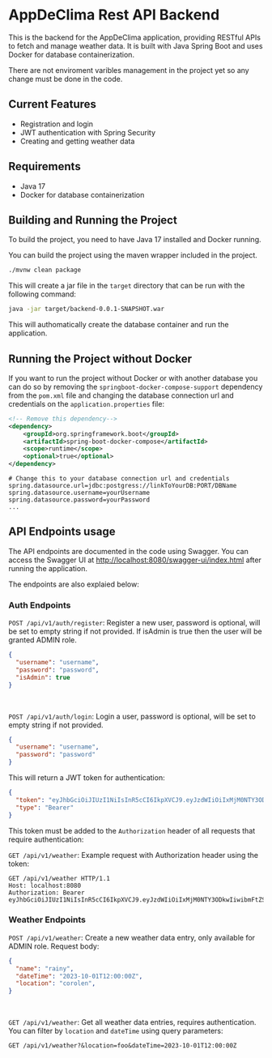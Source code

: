 # AppDeClima Rest API Backend
This is the backend for the AppDeClima application, providing RESTful APIs to fetch and manage weather data. It is built with Java Spring Boot and uses Docker for database containerization.

There are not enviroment varibles management in the project yet so any change must be done in the code.

## Current Features
- Registration and login
- JWT authentication with Spring Security
- Creating and getting weather data

## Requirements
- Java 17
- Docker for database containerization

## Building and Running the Project

To build the project, you need to have Java 17 installed and Docker running. 

You can build the project using the maven wrapper included in the project.

```bash
./mvnw clean package
```

This will create a jar file in the `target` directory that can be run with the following command:

```bash
java -jar target/backend-0.0.1-SNAPSHOT.war
```

This will authomatically create the database container and run the application.

## Running the Project without Docker

If you want to run the project without Docker or with another database you can do so by removing the `springboot-docker-compose-support` dependency from the `pom.xml` file and changing the database connection url and credentials on the `application.properties` file:

```xml
<!-- Remove this dependency-->
<dependency>
	<groupId>org.springframework.boot</groupId>
	<artifactId>spring-boot-docker-compose</artifactId>
	<scope>runtime</scope>
	<optional>true</optional>
</dependency>
```

```properties
# Change this to your database connection url and credentials
spring.datasource.url=jdbc:postgress://linkToYourDB:PORT/DBName
spring.datasource.username=yourUsername
spring.datasource.password=yourPassword
...
```

## API Endpoints usage
The API endpoints are documented in the code using Swagger. You can access the Swagger UI at [http://localhost:8080/swagger-ui/index.html](http://localhost:8080/swagger-ui/index.html) after running the application.

The endpoints are also explaied below:

### Auth Endpoints
 `POST /api/v1/auth/register`: Register a new user, password is optional, will be set to empty string if not provided. If isAdmin is true then the user will be granted ADMIN role.
```json
{
  "username": "username",
  "password": "password",
  "isAdmin": true
}
```
  
<br>

`POST /api/v1/auth/login`: Login a user, password is optional, will be set to empty string if not provided.
```json
{
  "username": "username",
  "password": "password"
}
```
This will return a JWT token for authentication:
```json
{
  "token": "eyJhbGciOiJIUzI1NiIsInR5cCI6IkpXVCJ9.eyJzdWIiOiIxMjM0NTY3ODkwIiwibmFtZSI6IkpvaG4gRG9lIiwiaWF0IjoxNTE2MjM5MDIyfQ.SflKxwRJSMeKKF2QT4fwpMeJf36POk6yJV_adQssw5c",
  "type": "Bearer"
}
```
This token must be added to the `Authorization` header of all requests that require authentication:

`GET /api/v1/weather`: Example request with Authorization header using the token:

```http
GET /api/v1/weather HTTP/1.1
Host: localhost:8080
Authorization: Bearer eyJhbGciOiJIUzI1NiIsInR5cCI6IkpXVCJ9.eyJzdWIiOiIxMjM0NTY3ODkwIiwibmFtZSI6IkpvaG4gRG9lIiwiaWF0IjoxNTE2MjM5MDIyfQ.SflKxwRJSMeKKF2QT4fwpMeJf36POk6yJV_adQssw5c
```

### Weather Endpoints
`POST /api/v1/weather`: Create a new weather data entry, only available for ADMIN role. Request body:
```json
{
  "name": "rainy",
  "dateTime": "2023-10-01T12:00:00Z",
  "location": "corolen",
}
```
<br>

`GET /api/v1/weather`: Get all weather data entries, requires authentication. You can filter by `location` and `dateTime` using query parameters:

```http
GET /api/v1/weather?&location=foo&dateTime=2023-10-01T12:00:00Z
```

